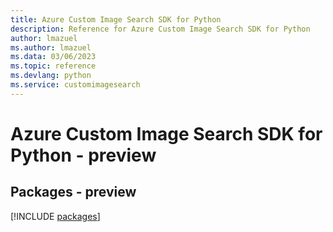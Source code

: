 ```yaml
---
title: Azure Custom Image Search SDK for Python
description: Reference for Azure Custom Image Search SDK for Python
author: lmazuel
ms.author: lmazuel
ms.data: 03/06/2023
ms.topic: reference
ms.devlang: python
ms.service: customimagesearch
---
```

# Azure Custom Image Search SDK for Python - preview
## Packages - preview
[!INCLUDE [packages](custom-image-search-index.md)]